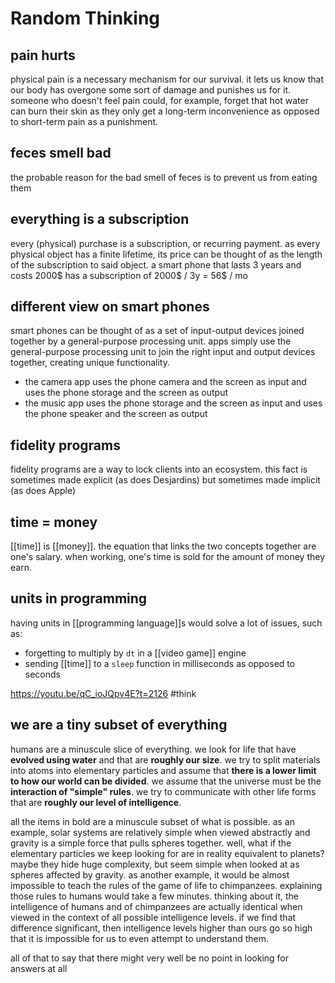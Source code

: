 # Random Thinking

## pain hurts

physical pain is a necessary mechanism for our survival. it lets us know that our body has overgone some sort of damage and punishes us for it. someone who doesn't feel pain could, for example, forget that hot water can burn their skin as they only get a long-term inconvenience as opposed to short-term pain as a punishment.

## feces smell bad

the probable reason for the bad smell of feces is to prevent us from eating them

## everything is a subscription

every (physical) purchase is a subscription, or recurring payment. as every physical object has a finite lifetime, its price can be thought of as the length of the subscription to said object. a smart phone that lasts 3 years and costs 2000$ has a subscription of 2000$ / 3y = 56$ / mo

## different view on smart phones

smart phones can be thought of as a set of input-output devices joined together by a general-purpose processing unit. apps simply use the general-purpose processing unit to join the right input and output devices together, creating unique functionality.

- the camera app uses the phone camera and the screen as input and uses the phone storage and the screen as output
- the music app uses the phone storage and the screen as input and uses the phone speaker and the screen as output

## fidelity programs

fidelity programs are a way to lock clients into an ecosystem. this fact is sometimes made explicit (as does Desjardins) but sometimes made implicit (as does Apple)

## time = money

[[time]] is [[money]]. the equation that links the two concepts together are one's salary. when working, one's time is sold for the amount of money they earn.

## units in programming

having units in [[programming language]]s would solve a lot of issues, such as:

- forgetting to multiply by `dt` in a [[video game]] engine
- sending [[time]] to a `sleep` function in milliseconds as opposed to seconds

<https://youtu.be/qC_ioJQpv4E?t=2126> #think

## we are a tiny subset of everything

humans are a minuscule slice of everything. we look for life that have **evolved using water** and that are **roughly our size**. we try to split materials into atoms into elementary particles and assume that **there is a lower limit to how our world can be divided**. we assume that the universe must be the **interaction of "simple" rules**. we try to communicate with other life forms that are **roughly our level of intelligence**.

all the items in bold are a minuscule subset of what is possible. as an example, solar systems are relatively simple when viewed abstractly and gravity is a simple force that pulls spheres together. well, what if the elementary particles we keep looking for are in reality equivalent to planets? maybe they hide huge complexity, but seem simple when looked at as spheres affected by gravity. as another example, it would be almost impossible to teach the rules of the game of life to chimpanzees. explaining those rules to humans would take a few minutes. thinking about it, the intelligence of humans and of chimpanzees are actually identical when viewed in the context of all possible intelligence levels. if we find that difference significant, then intelligence levels higher than ours go so high that it is impossible for us to even attempt to understand them.

all of that to say that there might very well be no point in looking for answers at all
